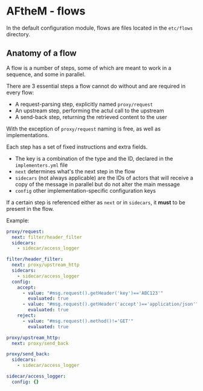 # AFtheM - flows

In the default configuration module, flows are files located in the `etc/flows` directory.

## Anatomy of a flow

A flow is a number of steps, some of which are meant to work in a sequence, and some in parallel.

There are 3 essential steps a flow cannot do without and are required in every flow:

* A request-parsing step, explicitly named `proxy/request`
* An upstream step, performing the actul call to the upstream
* A send-back step, returning the retrieved content to the user

With the exception of `proxy/request` naming is free, as well as implementations.

Each step has a set of fixed instructions and extra fields.

* The key is a combination of the type and the ID, declared in the `implementers.yml` file
* `next` determines what's the next step in the flow
* `sidecars` (not always applicable) are the IDs of actors that will receive a copy of the message in parallel but do
   not alter the main message
* `config` other implementation-specific configuration keys  

If a certain step is referenced either as `next` or in `sidecars`, it **must** to be present in the flow.

Example:

```yaml
proxy/request:
  next: filter/header_filter
  sidecars:
    - sidecar/access_logger

filter/header_filter:
  next: proxy/upstream_http
  sidecars:
    - sidecar/access_logger
  config:
    accept:
      - value: "#msg.request().getHeader('key')=='ABC123'"
        evaluated: true
      - value: "#msg.request().getHeader('accept')=='application/json'"
        evaluated: true
    reject:
      - value: "#msg.request().method()!='GET'"
        evaluated: true

proxy/upstream_http:
  next: proxy/send_back

proxy/send_back:
  sidecars:
    - sidecar/access_logger

sidecar/access_logger:
  config: {}
```
